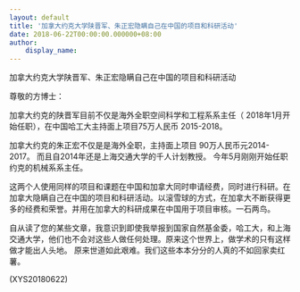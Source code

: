 ```yaml
---
layout: default
title: '加拿大约克大学陕晋军、朱正宏隐瞒自己在中国的项目和科研活动'
date: 2018-06-22T00:00:00.000000+08:00
author:
    display_name: 
---
```


加拿大约克大学陕晋军、朱正宏隐瞒自己在中国的项目和科研活动

尊敬的方博士：

加拿大约克的陕晋军目前不仅是海外全职空间科学和工程系系主任（ 2018年1月开始任职），在中国哈工大主持面上项目75万人民币 2015-2018。

加拿大约克的朱正宏不仅是是海外全职，主持面上项目 90万人民币元2014-2017。 而且自2014年还是上海交通大学的千人计划教授。 今年5月刚刚开始任职约克的机械系系主任。

这两个人使用同样的项目和课题在中国和加拿大同时申请经费，同时进行科研。在加拿大隐瞒自己在中国的项目和科研活动。以滚雪球的方式，在加拿大不断获得更多的经费和荣誉。并用在加拿大的科研成果在中国用于项目审核。一石两鸟。

自从读了您的某些文章，我意识到即使我举报到国家自然基金委，哈工大，和上海交通大学，他们也不会对这些人做任何处理。原来这个世界上，做学术的只有这样做才能出人头地。 原来世道如此艰难。我们这些本本分分的人真的不如回家卖红薯。

(XYS20180622)

